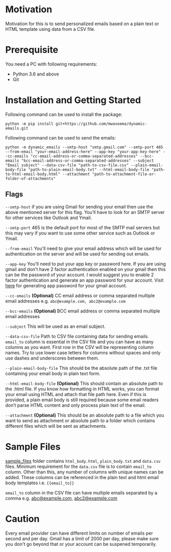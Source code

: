 # Motivation

Motivation for this is to send personalized emails based on a plain text or HTML template using data from a CSV file.

# Prerequisite

You need a PC with following requirements:

- Python 3.6 and above
- Git

# Installation and Getting Started

Following command can be used to install the package:

`python -m pip install git+https://github.com/mwaseema/dynamic-emails.git`

Following command can be used to send the emails:

`python -m dynamic_emails --smtp-host "smtp.gmail.com" --smtp-port 465 --from-email "your-email-address-here" --app-key "your-app-key-here" --cc-emails "cc-email-address-or-comma-separated-addresses" --bcc-emails "bcc-email-address-or-comma-separated-addresses" --subject "Email subject" --data-csv-file "path-to-csv-file.csv" --plain-email-body-file "path-to-plain-email-body.txt" --html-email-body-file "path-to-html-email-body.html" --attachment "path-to-attachment-file-or-folder-of-attachments"`

## Flags

`--smtp-host` if you are using Gmail for sending your email then use the above mentioned server for this flag. You’ll have to look for an SMTP server for other services like Outlook and Ymail.

`--smtp-port` 465 is the default port for most of the SMTP mail servers but this may vary if you want to use some other service such as Outlook or Ymail.

`--from-email` You'll need to give your email address which will be used for authentication on the server and will be used for sending out emails.

`--app-key` You'll need to put your app key or password here. If you are using gmail and don't have 2 factor authentication enabled on your gmail then this can be the password of your account. I would suggest you to enable 2 factor authentication and generate an app password for your account. Visit [here](https://myaccount.google.com/apppasswords) for generating app password for your gmail account.

`--cc-emails` **(Optional)** CC email address or comma separated multiple email addresses e.g. `abc@example.com, abc2@example.com`

`--bcc-emails` **(Optional)** BCC email address or comma separated multiple email addresses

`--subject` This will be used as an email subject.

`--data-csv-file` Path to CSV file containing data for sending emails. `email_to` column is essential in the CSV file and you can have as many columns as you want. First row in the CSV will be representing column names. Try to use lower case letters for columns without spaces and only use dashes and underscores between them.

`--plain-email-body-file` This should be the absolute path of the .txt file containing your email body in plain text form.

`--html-email-body-file` **(Optional)** This should contain an absolute path to the .html file. If you know how formatting in HTML works, you can format your email using HTML and attach that file path here. Even if this is provided, a plain email body is still required because some email readers don’t parse HTML content and only process plain text of the email.

`--attachment` **(Optional)** This should be an absolute path to a file which you want to send as attachment or absolute path to a folder which contains different files which will be sent as attachments.

# Sample Files

[sample_files](https://github.com/mwaseema/dynamic-emails/tree/main/sample_files) folder contains `html_body.html`, `plain_body.txt` and `data.csv` files. Minimum requirement for the `data.csv` file is to contain `email_to` column. Other than this, any number of columns with unique names can be added. These columns can be referenced in the plain text and html email body templates i.e. `{{email_to}}`

`email_to` column in the CSV file can have multiple emails separated by a comma e.g. abc@example.com, abc2@example.com

# Caution
Every email provider can have different limits on number of emails per second and per day. Gmail has a limit of 2000 per day, please make sure you don't go beyond that or your account can be suspened temporarily.
